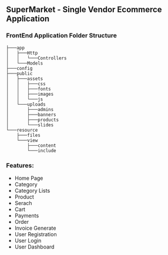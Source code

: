 ## SuperMarket - Single Vendor Ecommerce Application


### FrontEnd Application Folder Structure

```
├───app
│   ├───Http
│   │   └───Controllers
│   └───Models
├───config
├───public
│   ├───assets
│   │   ├───css
│   │   ├───fonts
│   │   ├───images
│   │   └───js
│   └───uploads
│       ├───admins
│       ├───banners
│       ├───products
│       └───slides
└───resource
    ├───files
    └───view
        ├───content
        └───include
```


### Features:

- Home Page
- Category
- Category Lists
- Product
- Serach
- Cart
- Payments
- Order
- Invoice Generate
- User Registration
- User Login
- User Dashboard
